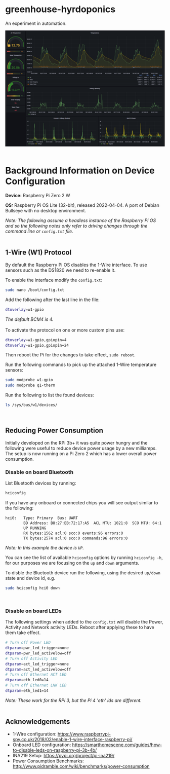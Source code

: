 # greenhouse-hyrdoponics
An experiment in automation.

<img
  src="./resources/grafana-dashboard.png"
  alt="Grafana Dashboard"
  title="Grafana Dashboard"
  style="display: inline-block">
<br/>
<br/>


# Background Information on Device Configuration

**Device:** Raspberry Pi Zero 2 W

**OS:** Raspberry Pi OS Lite (32-bit), released 2022-04-04. A port of Debian Bullseye with no desktop environment.
</br>

_Note: The following assume a headless instance of the Raspberry Pi OS and so the following notes only refer to driving changes through the command line or `config.txt` file._
</br></br>
## 1-Wire (W1) Protocol
By default the Raspberry Pi OS disables the 1-Wire interface. To use sensors such as the DS1820 we need to re-enable it.

To enable the interface modify the `config.txt`:
``` bash
sudo nano /boot/config.txt
```

Add the following after the last line in the file:

``` bash
dtoverlay=w1-gpio
```
_The default BCM4 is 4._
</br>
</br>
To activate the protocol on one or more custom pins use:
``` bash
dtoverlay=w1-gpio,gpiopin=4
dtoverlay=w1-gpio,gpiopin=24
```
Then reboot the Pi for the changes to take effect, `sudo reboot`.

Run the following commands to pick up the attached 1-Wire temperature sensors:
``` bash
sudo modprobe w1-gpio
sudo modprobe q1-therm
```

Run the following to list the found devices:
``` bash
ls /sys/bus/w1/devices/
```
</br>

## Reducing Power Consumption
Initially developed on the RPi 3b+ it was quite power hungry and the following were useful to reduce device power usage by a new milliamps.
The setup is now running on a Pi Zero 2 which has a lower overall power consumption.

### Disable on board Bluetooth
List Bluetooth devices by running:
``` bash
hciconfig
```
If you have any onboard or connected chips you will see output similar to the following:
```
hci0:   Type: Primary  Bus: UART
        BD Address: B8:27:EB:72:17:A5  ACL MTU: 1021:8  SCO MTU: 64:1
        UP RUNNING 
        RX bytes:1562 acl:0 sco:0 events:96 errors:0
        TX bytes:2574 acl:0 sco:0 commands:96 errors:0
```
_Note: In this example the device is `UP`._

You can see the list of available `hciconfig` options by running `hciconfig -h`, for our purposes we are focusing on the `up` and `down` arguments.

To disble the Bluetooth device run the following, using the desired `up/down` state and device id, e.g.
``` bash
sudo hciconfig hci0 down
```
</br>

###  Disable on board LEDs
The following settings when added to the `config.txt` will disable the Power, Activity and Network activity LEDs. Reboot after applying these to have them take effect.

``` bash
# Turn off Power LED
dtparam=pwr_led_trigger=none
dtparam=pwr_led_activelow=off
# Turn off Activity LED
dtparam=act_led_trigger=none
dtparam=act_led_activelow=off
# Turn off Ethernet ACT LED
dtparam=eth_led0=14
# Turn off Ethernet LNK LED
dtparam=eth_led1=14
```
_Note: These work for the RPi 3, but the Pi 4 'eth' ids are different._
</br></br>

## Acknowledgements
- 1-Wire configuration: https://www.raspberrypi-spy.co.uk/2018/02/enable-1-wire-interface-raspberry-pi/
- Onboard LED configuration: https://smarthomescene.com/guides/how-to-disable-leds-on-raspberry-pi-3b-4b/
- INA219 Setup: https://pypi.org/project/pi-ina219/
- Power Consumption Benchmarks: http://www.pidramble.com/wiki/benchmarks/power-consumption

